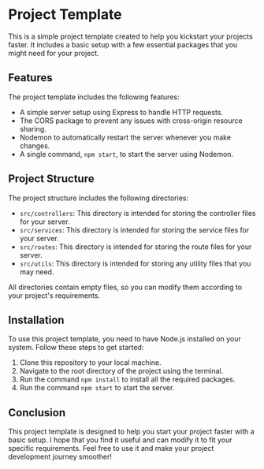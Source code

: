 # Project Template

This is a simple project template created to help you kickstart your projects faster. 
It includes a basic setup with a few essential packages that you might need for your project.

## Features

The project template includes the following features:

- A simple server setup using Express to handle HTTP requests.
- The CORS package to prevent any issues with cross-origin resource sharing.
- Nodemon to automatically restart the server whenever you make changes.
- A single command, `npm start`, to start the server using Nodemon.

## Project Structure

The project structure includes the following directories:

- `src/controllers`: This directory is intended for storing the controller files for your server.
- `src/services`: This directory is intended for storing the service files for your server.
- `src/routes`: This directory is intended for storing the route files for your server.
- `src/utils`: This directory is intended for storing any utility files that you may need.

All directories contain empty files, so you can modify them according to your project's requirements.

## Installation

To use this project template, you need to have Node.js installed on your system. Follow these steps to get started:

1. Clone this repository to your local machine.
2. Navigate to the root directory of the project using the terminal.
3. Run the command `npm install` to install all the required packages.
4. Run the command `npm start` to start the server.

## Conclusion

This project template is designed to help you start your project faster with a basic setup. 
I hope that you find it useful and can modify it to fit your specific requirements. 
Feel free to use it and make your project development journey smoother!